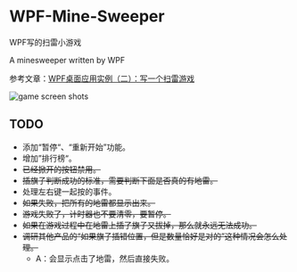 # WPF-Mine-Sweeper

 WPF写的扫雷小游戏

A minesweeper written by WPF

参考文章：[WPF桌面应用实例（二）：写一个扫雷游戏](https://blog.csdn.net/OneWord233/article/details/80804593)

![game screen shots](https://gitee.com/babbittry321/blogImages/raw/master/img/mines-sweeper%20game%20screenshot.png)

## TODO

- 添加“暂停“、“重新开始”功能。
- 增加”排行榜“。
- ~~已经掀开的按钮禁用。~~
- ~~插旗子判断成功的标准，需要判断下面是否真的有地雷。~~
- 处理左右键一起按的事件。
- ~~如果失败，把所有的地雷都显示出来。~~
- ~~游戏失败了，计时器也不要清零，要暂停。~~
- ~~如果在游戏过程中在地雷上插了旗子又拔掉，那么就永远无法成功。~~
- ~~调研其他产品的“如果旗子插错位置，但是数量恰好是对的”这种情况会怎么处理。~~
  - A：会显示点击了地雷，然后直接失败。
